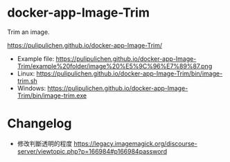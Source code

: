 # docker-app-Image-Trim
Trim an image.

https://pulipulichen.github.io/docker-app-Image-Trim/

- Example file: https://pulipulichen.github.io/docker-app-Image-Trim/example%20folder/image%20%E5%9C%96%E7%89%87.png
- Linux: https://pulipulichen.github.io/docker-app-Image-Trim/bin/image-trim.sh
- Windows: https://pulipulichen.github.io/docker-app-Image-Trim/bin/image-trim.exe

# Changelog

- 修改判斷透明的程度
https://legacy.imagemagick.org/discourse-server/viewtopic.php?p=166984#p166984password
